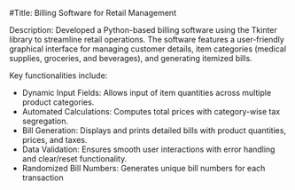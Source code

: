#Title: Billing Software for Retail Management

Description:
Developed a Python-based billing software using the Tkinter library to streamline retail operations. The software features a user-friendly graphical interface for managing customer details, item categories (medical supplies, groceries, and beverages), and generating itemized bills. 

Key functionalities include:
- Dynamic Input Fields: Allows input of item quantities across multiple product categories.
- Automated Calculations: Computes total prices with category-wise tax segregation.
- Bill Generation: Displays and prints detailed bills with product quantities, prices, and taxes.
- Data Validation: Ensures smooth user interactions with error handling and clear/reset functionality.
- Randomized Bill Numbers: Generates unique bill numbers for each transaction

